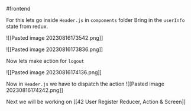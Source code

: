 #frontend 

For this lets go inside `Header.js` in `components` folder
Bring in the `userInfo` state from redux.


![[Pasted image 20230816173542.png]]

![[Pasted image 20230816173836.png]]

Now lets make action for `logout`

![[Pasted image 20230816174136.png]]

Now in `Header.js` we have to dispatch the action
![[Pasted image 20230816174242.png]]


Next we will be working on [[42 User Register Reducer, Action & Screen]]